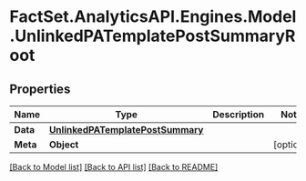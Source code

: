 # FactSet.AnalyticsAPI.Engines.Model.UnlinkedPATemplatePostSummaryRoot

## Properties

Name | Type | Description | Notes
------------ | ------------- | ------------- | -------------
**Data** | [**UnlinkedPATemplatePostSummary**](UnlinkedPATemplatePostSummary.md) |  | 
**Meta** | **Object** |  | [optional] 

[[Back to Model list]](../README.md#documentation-for-models) [[Back to API list]](../README.md#documentation-for-api-endpoints) [[Back to README]](../README.md)

